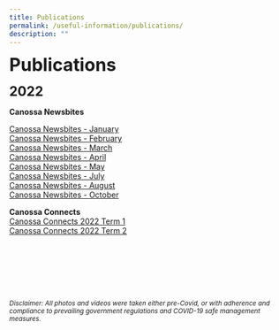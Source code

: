 ```yaml
---
title: Publications
permalink: /useful-information/publications/
description: ""
---
```

**<font size="6">Publications</font>**

**<font size="5">2022</font>**

**Canossa Newsbites**

[Canossa Newsbites -  January](/files/Newsbites/Canossa%20Newsbites%20Jan%202022.pdf)<br>
[Canossa Newsbites - February](/files/Canossa%20Newsbites%20February%202022.pdf) <br>
[Canossa Newsbites - March](/files/Canossa%20Newsbites%20March%202022.pdf)<br>
[Canossa Newsbites - April](/files/Canossa%20Newsbites%20April%202022.pdf)<br>
[Canossa Newsbites - May](/files/Canossa%20Newsbites%20May%202022.pdf)<br>
[Canossa Newsbites - July](/files/Canossa%20Newsbites%20July%202022.pdf)<br>
[Canossa Newsbites - August](/files/Canossa%20Newsbites%20August%202022.pdf)
<br>
<a href="https://flipbookpdf.net/web/site/1bc69c0850ae90a0d7af4390ceb8f7d9bed675a4202210.pdf.html">Canossa Newsbites - October</a>





**Canossa Connects**<br>
[Canossa Connects 2022 Term 1](/files/Canossa%20Connects%202022%20Term%201.pdf)<br>
[Canossa Connects 2022 Term 2](/files/Canossa%20Connects%202022%20Term%202-compressed.pdf)



<br><br><br><br><br><br>
<sup>_Disclaimer: All photos and videos were taken either pre-Covid, or with adherence and compliance to prevailing government regulations and COVID-19 safe management measures._</sup>